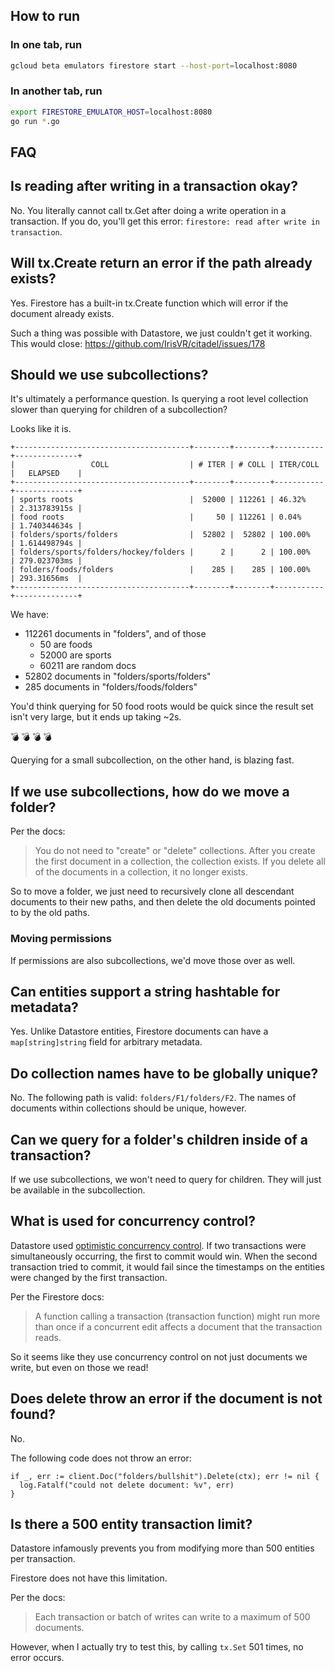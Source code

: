## How to run

### In one tab, run
```bash
gcloud beta emulators firestore start --host-port=localhost:8080
```

### In another tab, run
```bash
export FIRESTORE_EMULATOR_HOST=localhost:8080
go run *.go
``` 

## FAQ

## Is reading after writing in a transaction okay?
No. You literally cannot call tx.Get after doing a write operation in a transaction.
If you do, you'll get this error: `firestore: read after write in transaction`.

## Will tx.Create return an error if the path already exists?
Yes. Firestore has a built-in tx.Create function 
which will error if the document already exists.

Such a thing was possible with Datastore, we just couldn't get it working.
This would close: https://github.com/IrisVR/citadel/issues/178

## Should we use subcollections?
It's ultimately a performance question.
Is querying a root level collection slower than querying for children of a subcollection?

Looks like it is.

```
+---------------------------------------+--------+--------+-----------+--------------+
|                 COLL                  | # ITER | # COLL | ITER/COLL |   ELAPSED    |
+---------------------------------------+--------+--------+-----------+--------------+
| sports roots                          |  52000 | 112261 | 46.32%    | 2.313783915s |
| food roots                            |     50 | 112261 | 0.04%     | 1.740344634s |
| folders/sports/folders                |  52802 |  52802 | 100.00%   | 1.614498794s |
| folders/sports/folders/hockey/folders |      2 |      2 | 100.00%   | 279.023703ms |
| folders/foods/folders                 |    285 |    285 | 100.00%   | 293.31656ms  |
+---------------------------------------+--------+--------+-----------+--------------+
```

We have:
- 112261 documents in "folders", and of those
  - 50 are foods
  - 52000 are sports
  - 60211 are random docs
- 52802 documents in "folders/sports/folders"
- 285 documents in "folders/foods/folders"

You'd think querying for 50 food roots would be quick since the result set
isn't very large, but it ends up taking ~2s.

:bomb: :bomb: :bomb: :bomb: 

Querying for a small subcollection, on the other hand, is blazing fast.

## If we use subcollections, how do we move a folder?
Per the docs:
> You do not need to "create" or "delete" collections. 
After you create the first document in a collection, 
the collection exists. If you delete all of the documents 
in a collection, it no longer exists.

So to move a folder, we just need to recursively clone all descendant documents
to their new paths, and then delete the old documents pointed to by the old paths.

### Moving permissions
If permissions are also subcollections, we'd move those over as well.

## Can entities support a string hashtable for metadata?
Yes. Unlike Datastore entities, Firestore documents can have a 
`map[string]string` field for arbitrary metadata.

## Do collection names have to be globally unique?
No. The following path is valid: `folders/F1/folders/F2`.
The names of documents within collections should be unique, however.

## Can we query for a folder's children inside of a transaction?
If we use subcollections, we won't need to query for children.
They will just be available in the subcollection.

## What is used for concurrency control?
Datastore used [optimistic concurrency control](https://en.wikipedia.org/wiki/Optimistic_concurrency_control).
If two transactions were simultaneously occurring, the first to commit would win.
When the second transaction tried to commit, it would fail since the timestamps 
on the entities were changed by the first transaction.

Per the Firestore docs:
> A function calling a transaction (transaction function) might run more than once 
if a concurrent edit affects a document that the transaction reads.

So it seems like they use concurrency control on not just documents we write,
but even on those we read!

## Does delete throw an error if the document is not found?
No.

The following code does not throw an error:
```golang
if _, err := client.Doc("folders/bullshit").Delete(ctx); err != nil {
  log.Fatalf("could not delete document: %v", err)
}
```

## Is there a 500 entity transaction limit?
Datastore infamously prevents you from modifying more than 500 entities per transaction.

Firestore does not have this limitation.

Per the docs:
> Each transaction or batch of writes can write to a maximum of 500 documents.

However, when I actually try to test this, by calling `tx.Set` 501 times,
no error occurs.  